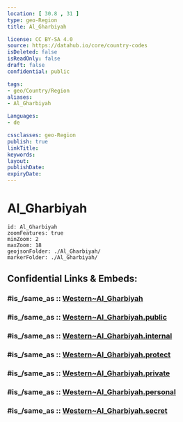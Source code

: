 ```yaml
---
location: [ 30.8 , 31 ] 
type: geo-Region
title: Al_Gharbiyah

license: CC BY-SA 4.0
source: https://datahub.io/core/country-codes
isDeleted: false
isReadOnly: false
draft: false
confidential: public

tags:
- geo/Country/Region
aliases:
- Al_Gharbiyah

Languages:
- de

cssclasses: geo-Region
publish: true
linkTitle: 
keywords: 
layout: 
publishDate: 
expiryDate: 
---
```


# Al_Gharbiyah

```leaflet
id: Al_Gharbiyah
zoomFeatures: true 
minZoom: 2 
maxZoom: 18
geojsonFolder: ./Al_Gharbiyah/
markerFolder: ./Al_Gharbiyah/
```


## Confidential Links & Embeds: 

### #is_/same_as :: [Western~Al_Gharbiyah](/_Standards/Earth/Continent/Africa/Africa~North/Egypt/governorates~Egypt/Western~Al_Gharbiyah.md) 

### #is_/same_as :: [Western~Al_Gharbiyah.public](/_public/Earth/Continent/Africa/Africa~North/Egypt/governorates~Egypt/Western~Al_Gharbiyah.public.md) 

### #is_/same_as :: [Western~Al_Gharbiyah.internal](/_internal/Earth/Continent/Africa/Africa~North/Egypt/governorates~Egypt/Western~Al_Gharbiyah.internal.md) 

### #is_/same_as :: [Western~Al_Gharbiyah.protect](/_protect/Earth/Continent/Africa/Africa~North/Egypt/governorates~Egypt/Western~Al_Gharbiyah.protect.md) 

### #is_/same_as :: [Western~Al_Gharbiyah.private](/_private/Earth/Continent/Africa/Africa~North/Egypt/governorates~Egypt/Western~Al_Gharbiyah.private.md) 

### #is_/same_as :: [Western~Al_Gharbiyah.personal](/_personal/Earth/Continent/Africa/Africa~North/Egypt/governorates~Egypt/Western~Al_Gharbiyah.personal.md) 

### #is_/same_as :: [Western~Al_Gharbiyah.secret](/_secret/Earth/Continent/Africa/Africa~North/Egypt/governorates~Egypt/Western~Al_Gharbiyah.secret.md)

